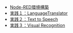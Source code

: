 <!-- Table of Contents -->
- [Node-RED環境構築](./Node-RED/README.md)
- [実践１：LanguageTranslator](./LanguageTranslator/README.md)
- [実践２：Text to Speech](./TextToSpeech/README.md)
- [実践３：Visual Recognition](./VisualRecognition/README.md)

<!-- Table of Contents -->

